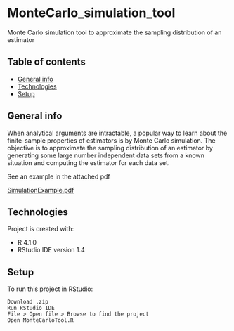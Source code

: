 # MonteCarlo_simulation_tool
Monte Carlo simulation tool to approximate the sampling distribution of an estimator

## Table of contents
* [General info](#general-info)
* [Technologies](#technologies)
* [Setup](#setup)

## General info
When analytical arguments are intractable, a popular way to learn about the finite-sample
properties of estimators is by Monte Carlo simulation. The objective is to approximate the
sampling distribution of an estimator by generating some large number independent data
sets from a known situation and computing the estimator for each data set.

See an example in the attached pdf

[SimulationExample.pdf](https://github.com/IsabelManzaneque/MonteCarlo_simulation_tool/files/6858659/SimulationExample.pdf)

## Technologies
Project is created with:
* R 4.1.0
* RStudio IDE version 1.4

	
## Setup
To run this project in RStudio:

```
Download .zip
Run RStudio IDE
File > Open file > Browse to find the project
Open MonteCarloTool.R
```
